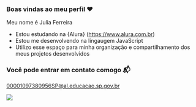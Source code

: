 ### Boas vindas ao meu perfil ❤️

Meu nome é Julia Ferreira

- Estou estudando na {Alura} (https://www.alura.com.br)
- Estou me desenvolvendo na lingaugem JavaScript
- Utilizo esse espaço para minha organização e compartilhamento dos meus projetos desenvolvidos

### Você pode entrar em contato comogo 📬

00001097380956SP@al.educacao.sp.gov.br

![](https://media.tenor.com/fOP9jA3HaMsAAAAi/hearts-of-happiness-hearts.gif)
